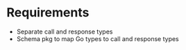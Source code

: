 # Requirements
- Separate call and response types
- Schema pkg to map Go types to call and response types